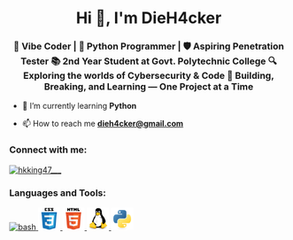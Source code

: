 <h1 align="center">Hi 👋, I'm DieH4cker</h1>
<h3 align="center">🌊 Vibe Coder | 🐍 Python Programmer | 🛡️ Aspiring Penetration Tester 📚 2nd Year Student at Govt. Polytechnic College 🔍 Exploring the worlds of Cybersecurity & Code 🚀 Building, Breaking, and Learning — One Project at a Time</h3>


- 🌱 I’m currently learning **Python**

- 📫 How to reach me **dieh4cker@gmail.com**

<h3 align="left">Connect with me:</h3>
<p align="left">
<a href="https://instagram.com/hkking47___" target="blank"><img align="center" src="https://raw.githubusercontent.com/rahuldkjain/github-profile-readme-generator/master/src/images/icons/Social/instagram.svg" alt="hkking47___" height="30" width="40" /></a>
</p>

<h3 align="left">Languages and Tools:</h3>
<p align="left"> <a href="https://www.gnu.org/software/bash/" target="_blank" rel="noreferrer"> <img src="https://www.vectorlogo.zone/logos/gnu_bash/gnu_bash-icon.svg" alt="bash" width="40" height="40"/> </a> <a href="https://www.w3schools.com/css/" target="_blank" rel="noreferrer"> <img src="https://raw.githubusercontent.com/devicons/devicon/master/icons/css3/css3-original-wordmark.svg" alt="css3" width="40" height="40"/> </a> <a href="https://www.w3.org/html/" target="_blank" rel="noreferrer"> <img src="https://raw.githubusercontent.com/devicons/devicon/master/icons/html5/html5-original-wordmark.svg" alt="html5" width="40" height="40"/> </a> <a href="https://www.linux.org/" target="_blank" rel="noreferrer"> <img src="https://raw.githubusercontent.com/devicons/devicon/master/icons/linux/linux-original.svg" alt="linux" width="40" height="40"/> </a> <a href="https://www.python.org" target="_blank" rel="noreferrer"> <img src="https://raw.githubusercontent.com/devicons/devicon/master/icons/python/python-original.svg" alt="python" width="40" height="40"/> </a> </p>

